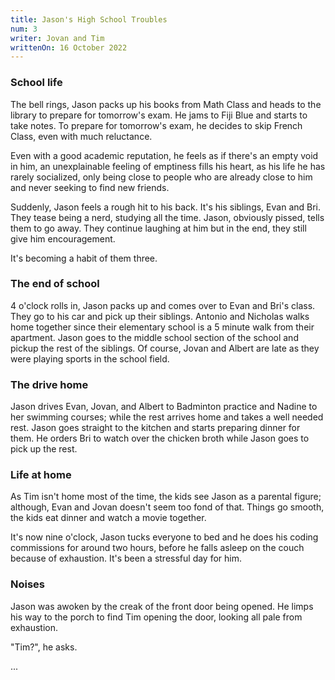 ```yaml
---
title: Jason's High School Troubles
num: 3
writer: Jovan and Tim
writtenOn: 16 October 2022
---
```


### School life

The bell rings, Jason packs up his books from Math Class and heads to the library to prepare for tomorrow's exam. He jams to Fiji Blue and starts to take notes. To prepare for tomorrow's exam, he decides to skip French Class, even with much reluctance.

Even with a good academic reputation, he feels as if there's an empty void in him, an unexplainable feeling of emptiness fills his heart, as his life he has rarely socialized, only being close to people who are already close to him and never seeking to find new friends.

Suddenly, Jason feels a rough hit to his back. It's his siblings, Evan and Bri. They tease being a nerd, studying all the time. Jason, obviously pissed, tells them to go away. They continue laughing at him but in the end, they still give him encouragement.

It's becoming a habit of them three.

### The end of school

4 o'clock rolls in, Jason packs up and comes over to Evan and Bri's class. They go to his car and pick up their siblings. Antonio and Nicholas walks home together since their elementary school is a 5 minute walk from their apartment. Jason goes to the middle school section of the school and pickup the rest of the siblings. Of course, Jovan and Albert are late as they were playing sports in the school field.

### The drive home

Jason drives Evan, Jovan, and Albert to Badminton practice and Nadine to her swimming courses; while the rest arrives home and takes a well needed rest. Jason goes straight to the kitchen and starts preparing dinner for them. He orders Bri to watch over the chicken broth while Jason goes to pick up the rest.

### Life at home

As Tim isn't home most of the time, the kids see Jason as a parental figure; although, Evan and Jovan doesn't seem too fond of that. Things go smooth, the kids eat dinner and watch a movie together.

It's now nine o'clock, Jason tucks everyone to bed and he does his coding commissions for around two hours, before he falls asleep on the couch because of exhaustion. It's been a stressful day for him.

### Noises

Jason was awoken by the creak of the front door being opened. He limps his way to the porch to find Tim opening the door, looking all pale from exhaustion.

"Tim?", he asks.

...
